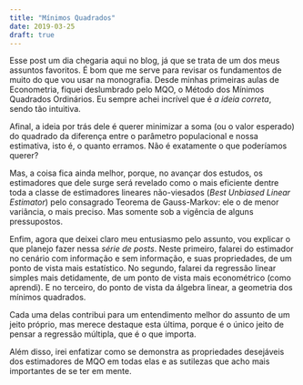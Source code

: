 ```yaml
---
title: "Mínimos Quadrados"
date: 2019-03-25
draft: true
---
```


Esse post um dia chegaria aqui no blog, já que se trata de um dos meus
assuntos favoritos. É bom que me serve para revisar os fundamentos de
muito do que vou usar na monografia. Desde minhas primeiras aulas de
Econometria, fiquei deslumbrado pelo MQO, o Método dos Mínimos Quadrados
Ordinários. Eu sempre achei incrível que é *a ideia correta*, sendo tão
intuitiva.

Afinal, a ideia por trás dele é querer minimizar a soma (ou o valor
esperado) do quadrado da diferença entre o parâmetro populacional e
nossa estimativa, isto é, o quanto erramos. Não é exatamente o que
poderíamos querer?

Mas, a coisa fica ainda melhor, porque, no avançar dos estudos, os
estimadores que dele surge será revelado como o mais eficiente dentre
toda a classe de estimadores lineares não-viesados (*Best Unbiased
Linear Estimator*) pelo consagrado Teorema de Gauss-Markov: ele o de
menor variância, o mais preciso. Mas somente sob a vigência de alguns
pressupostos.

Enfim, agora que deixei claro meu entusiasmo pelo assunto, vou explicar
o que planejo fazer nessa *série de posts*. Neste primeiro, falarei do
estimador no cenário com informação e sem informação, e suas
propriedades, de um ponto de vista mais estatístico. No segundo, falarei
da regressão linear simples mais detidamente, de um ponto de vista mais
econométrico (como aprendi). E no terceiro, do ponto de vista da álgebra
linear, a geometria dos mínimos quadrados.

Cada uma delas contribui para um entendimento melhor do assunto de um
jeito próprio, mas merece destaque esta última, porque é o único jeito
de pensar a regressão múltipla, que é o que importa.

Além disso, irei enfatizar como se demonstra as propriedades desejáveis
dos estimadores de MQO em todas elas e as sutilezas que acho mais
importantes de se ter em mente.

#####
